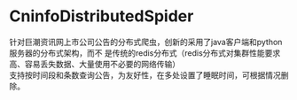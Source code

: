 # CninfoDistributedSpider
针对巨潮资讯网上市公司公告的分布式爬虫，创新的采用了java客户端和python服务器的分布式架构，而不
是传统的redis分布式（redis分布式对集群性能要求高、容易丢失数据、大量使用不必要的网络传输）  
支持按时间段和条数查询公告，为友好性，在多处设置了睡眠时间，可根据情况删除。
